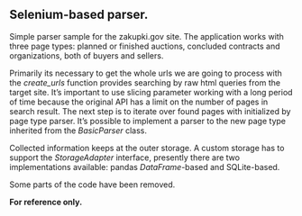 ## Selenium-based parser.

Simple parser sample for the zakupki.gov site. The application works with three page types: planned or finished auctions, concluded contracts and organizations, both of buyers and sellers. 

Primarily its necessary to get the whole urls we are going to process with the *create_urls* function provides searching by raw html queries from the target site. It’s important to use slicing parameter working with a long period of time because the original API has a limit on the number of pages in search result.  The next step is to iterate over found pages with initialized by page type parser. It’s possible to implement a parser to the new page type inherited from the *BasicParser* class.

Collected information keeps at the outer storage. A custom storage has to support the *StorageAdapter* interface, presently there are two implementations available: pandas *DataFrame*-based and SQLite-based.

Some parts of the code have been removed.

**For reference only.**
